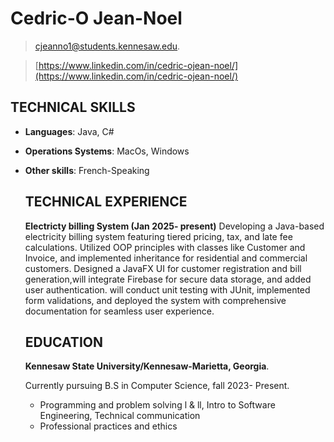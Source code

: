 # **Cedric-O Jean-Noel**

>[cjeanno1@students.kennesaw.edu](mailto:cjeanno1@students.kennesaw.edu).


>[https://www.linkedin.com/in/cedric-ojean-noel/](https://www.linkedin.com/in/cedric-ojean-noel/)

## TECHNICAL SKILLS 
- **Languages**: Java, C#
- **Operations Systems**: MacOs, Windows
- **Other skills**: French-Speaking

  ## TECHNICAL EXPERIENCE
  **Electricty billing System (Jan 2025- present)**
Developing a Java-based electricity billing system featuring tiered pricing, tax, and late fee calculations. Utilized OOP principles with classes like Customer and Invoice, and implemented inheritance for residential and commercial customers. Designed a JavaFX UI for customer registration and bill generation,will integrate Firebase for secure data storage, and added user authentication. will conduct unit testing with JUnit, implemented form validations, and deployed the system with comprehensive documentation for seamless user experience.

  ## EDUCATION
  **Kennesaw State University/Kennesaw-Marietta, Georgia**.


  Currently pursuing B.S in Computer Science, fall 2023- Present.

   - Programming and problem solving l & ll, Intro to Software Engineering, Technical communication
   - Professional practices and ethics 
    
